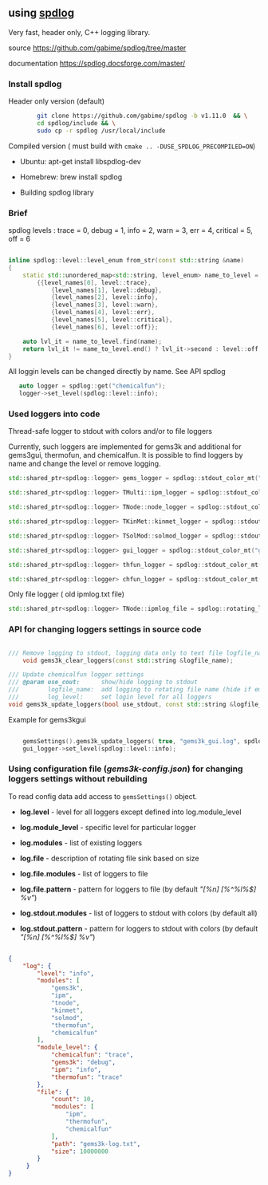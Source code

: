 
##  using [spdlog](https://github.com/gabime/spdlog/tree/master) 

Very fast, header only, C++ logging library. 

source https://github.com/gabime/spdlog/tree/master

documentation https://spdlog.docsforge.com/master/

### Install spdlog

Header only version (default) 

```sh
        git clone https://github.com/gabime/spdlog -b v1.11.0  && \
        cd spdlog/include && \
        sudo cp -r spdlog /usr/local/include

```

Compiled version ( must build with ```cmake .. -DUSE_SPDLOG_PRECOMPILED=ON```)

* Ubuntu: apt-get install libspdlog-dev

* Homebrew: brew install spdlog

* Building spdlog library


### Brief

spdlog levels :  trace = 0, debug = 1, info = 2, warn = 3, err = 4, critical = 5, off = 6


```c++

inline spdlog::level::level_enum from_str(const std::string &name)
{
    static std::unordered_map<std::string, level_enum> name_to_level = // map string->level
        {{level_names[0], level::trace},                               // trace
            {level_names[1], level::debug},                            // debug
            {level_names[2], level::info},                             // info
            {level_names[3], level::warn},                             // warn
            {level_names[4], level::err},                              // err
            {level_names[5], level::critical},                         // critical
            {level_names[6], level::off}};                             // off

    auto lvl_it = name_to_level.find(name);
    return lvl_it != name_to_level.end() ? lvl_it->second : level::off;
}

```

All loggin levels can be changed directly by name. See API spdlog

```c++
   auto logger = spdlog::get("chemicalfun");
   logger->set_level(spdlog::level::info);
```


### Used loggers into code

 Thread-safe logger to stdout with colors and/or to file loggers
 
 Currently, such loggers are implemented for gems3k and additional for gems3gui, thermofun, and chemicalfun. It is possible to find loggers by name and change the level or remove logging. 


```c++
std::shared_ptr<spdlog::logger> gems_logger = spdlog::stdout_color_mt("gems3k");

std::shared_ptr<spdlog::logger> TMulti::ipm_logger = spdlog::stdout_color_mt("ipm");

std::shared_ptr<spdlog::logger> TNode::node_logger = spdlog::stdout_color_mt("tnode");

std::shared_ptr<spdlog::logger> TKinMet::kinmet_logger = spdlog::stdout_color_mt("kinmet");

std::shared_ptr<spdlog::logger> TSolMod::solmod_logger = spdlog::stdout_color_mt("solmod");

std::shared_ptr<spdlog::logger> gui_logger = spdlog::stdout_color_mt("gems3gui");

std::shared_ptr<spdlog::logger> thfun_logger = spdlog::stdout_color_mt("thermofun");

std::shared_ptr<spdlog::logger> chfun_logger = spdlog::stdout_color_mt("chemicalfun");
```

Only file logger ( old ipmlog.txt file)

```c++
std::shared_ptr<spdlog::logger> TNode::ipmlog_file = spdlog::rotating_logger_mt("ipmlog", "ipmlog.txt", 1048576, 2);
```


### API for changing loggers settings in source code


```c++

/// Remove logging to stdout, logging data only to text file logfile_name
    void gems3k_clear_loggers(const std::string &logfile_name);

/// Update chemicalfun logger settings
/// @param use_cout:      show/hide logging to stdout
///        logfile_name:  add logging to rotating file name (hide if empty)
///        log_level:     set login level for all loggers
void gems3k_update_loggers(bool use_stdout, const std::string &logfile_name, size_t log_level);

```


Example for gems3kgui


```c++

    gemsSettings().gems3k_update_loggers( true, "gems3k_gui.log", spdlog::level::info);
    gui_logger->set_level(spdlog::level::info);

```

### Using configuration file (*gems3k-config.json*) for changing loggers settings without rebuilding

To read config data add access to ```gemsSettings()``` object.


* **log.level**     - level for all loggers except defined into log.module_level 
* **log.module_level**  - specific level for particular logger
* **log.modules**   - list of existing loggers
* **log.file**  - description of rotating file sink based on size 
* **log.file.modules**  - list of loggers to file
* **log.file.pattern** - pattern for loggers to file (by default *"[%n] [%^%l%$] %v"*)

* **log.stdout.modules** - list of loggers to stdout with colors (by default all)
* **log.stdout.pattern** - pattern for loggers to stdout with colors (by default *"[%n] [%^%l%$] %v"*)


```json

{
    "log": {
        "level": "info",
        "modules": [
            "gems3k",
            "ipm",
            "tnode",
            "kinmet",
            "solmod",
            "thermofun",
            "chemicalfun"
        ],
        "module_level": {
            "chemicalfun": "trace",
            "gems3k": "debug",
            "ipm": "info",
            "thermofun": "trace"
        },
        "file": {
            "count": 10,
            "modules": [
                "ipm",
                "thermofun",
                "chemicalfun"
            ],
            "path": "gems3k-log.txt",
            "size": 10000000
        }
     }
}


```

